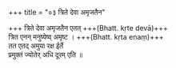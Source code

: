 +++
title = "०३ त्रिते देवा अमृजतैन"

+++
त्रिते देवा अमृजतैन एतत् +++(Bhatt. kṛte devā)+++  
त्रित एनन् मनुष्येष्व् अमृष्ट । +++(Bhatt. kṛta enaṃ)+++  
तत एतद् अमुया रक्ष ईर्ते  
प्रमुक्तं ज्योतेर् अधि दूरम् एति ॥